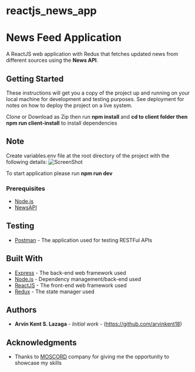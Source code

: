 # reactjs_news_app
# News Feed Application

A ReactJS web application with Redux that fetches updated news from different sources using the **News API**.

## Getting Started

These instructions will get you a copy of the project up and running on your local machine for development and testing purposes. See deployment for notes on how to deploy the project on a live system.

Clone or Download as Zip then run **npm install** and **cd to client folder then npm run client-install** to install dependencies

## Note
Create variables.env file at the root directory of the project with the following details: 
![ScreenShot](https://user-images.githubusercontent.com/32665778/72413866-babb6500-37ab-11ea-8d03-5a7fb70027c7.PNG)

To start application please run **npm run dev**

### Prerequisites

* [Node.js](https://www.nodejs.org/)
* [NewsAPI](https://newsapi.org/)

## Testing
* [Postman](https://www.getpostman.com/) - The application used for testing RESTFul APIs

## Built With

* [Express](https://www.express.com/) - The back-end web framework used
* [Node.js](https://nodejs.org/) - Dependency management/back-end used
* [ReactJS](https://reactjs.org/) - The front-end web framework used
* [Redux](https://redux.js.org/) - The state manager used

## Authors

* **Arvin Kent S. Lazaga** - *Initial work* - (https://github.com/arvinkent18)

## Acknowledgments

* Thanks to [MOSCORD](https://www.moscord.com/) company for giving me the opportunity to showcase my skills
